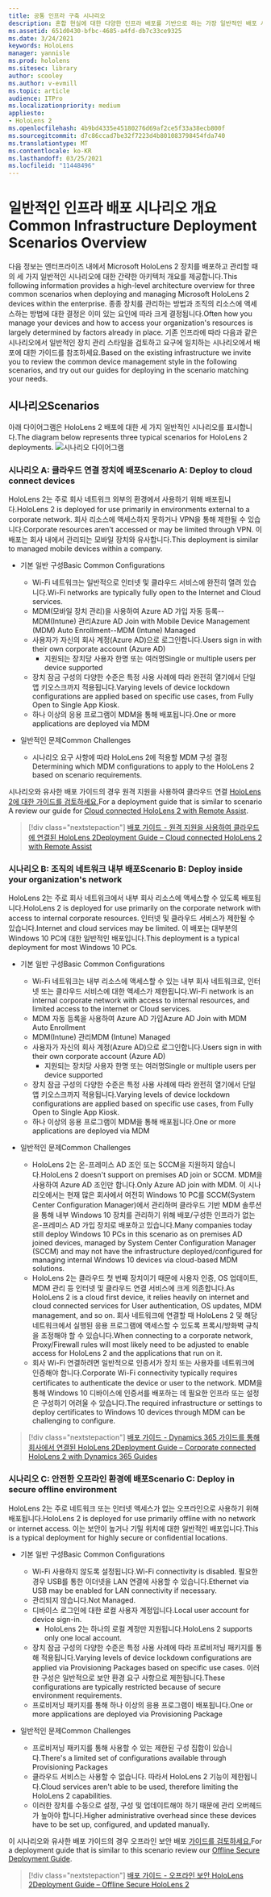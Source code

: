```yaml
---
title: 공통 인프라 구축 시나리오
description: 혼합 현실에 대한 다양한 인프라 배포를 기반으로 하는 가장 일반적인 배포 시나리오 중 일부에 대해 설명합니다.
ms.assetid: 651d0430-bfbc-4685-a4fd-db7c33ce9325
ms.date: 3/24/2021
keywords: HoloLens
manager: yannisle
ms.prod: hololens
ms.sitesec: library
author: scooley
ms.author: v-evmill
ms.topic: article
audience: ITPro
ms.localizationpriority: medium
appliesto:
- HoloLens 2
ms.openlocfilehash: 4b9bd4335e45180276d69af2ce5f33a38ecb800f
ms.sourcegitcommit: d7c86ccad7be32f7223d4b801083798454fda740
ms.translationtype: MT
ms.contentlocale: ko-KR
ms.lasthandoff: 03/25/2021
ms.locfileid: "11448496"
---
```

# <a name="common-infrastructure-deployment-scenarios-overview"></a><span data-ttu-id="5f582-104">일반적인 인프라 배포 시나리오 개요</span><span class="sxs-lookup"><span data-stu-id="5f582-104">Common Infrastructure Deployment Scenarios Overview</span></span>

<span data-ttu-id="5f582-105">다음 정보는 엔터프라이즈 내에서 Microsoft HoloLens 2 장치를 배포하고 관리할 때의 세 가지 일반적인 시나리오에 대한 간략한 아키텍처 개요를 제공합니다.</span><span class="sxs-lookup"><span data-stu-id="5f582-105">This following information provides a high-level architecture overview for three common scenarios when deploying and managing Microsoft HoloLens 2 devices within the enterprise.</span></span> <span data-ttu-id="5f582-106">종종 장치를 관리하는 방법과 조직의 리소스에 액세스하는 방법에 대한 결정은 이미 있는 요인에 따라 크게 결정됩니다.</span><span class="sxs-lookup"><span data-stu-id="5f582-106">Often how you manage your devices and how to access your organization's resources is largely determined by factors already in place.</span></span> <span data-ttu-id="5f582-107">기존 인프라에 따라 다음과 같은 시나리오에서 일반적인 장치 관리 스타일을 검토하고 요구에 일치하는 시나리오에서 배포에 대한 가이드를 참조하세요.</span><span class="sxs-lookup"><span data-stu-id="5f582-107">Based on the existing infrastructure we invite you to review the common device management style in the following scenarios, and try out our guides for deploying in the scenario matching your needs.</span></span>

## <a name="scenarios"></a><span data-ttu-id="5f582-108">시나리오</span><span class="sxs-lookup"><span data-stu-id="5f582-108">Scenarios</span></span>

<span data-ttu-id="5f582-109">아래 다이어그램은 HoloLens 2 배포에 대한 세 가지 일반적인 시나리오를 표시합니다.</span><span class="sxs-lookup"><span data-stu-id="5f582-109">The diagram below represents three typical scenarios for HoloLens 2 deployments.</span></span>
![시나리오 다이어그램](images/scenarios.jpg)

### <a name="scenario-a-deploy-to-cloud-connect-devices"></a><span data-ttu-id="5f582-111">시나리오 A: 클라우드 연결 장치에 배포</span><span class="sxs-lookup"><span data-stu-id="5f582-111">Scenario A: Deploy to cloud connect devices</span></span>

<span data-ttu-id="5f582-112">HoloLens 2는 주로 회사 네트워크 외부의 환경에서 사용하기 위해 배포됩니다.</span><span class="sxs-lookup"><span data-stu-id="5f582-112">HoloLens 2 is deployed for use primarily in environments external to a corporate network.</span></span> <span data-ttu-id="5f582-113">회사 리소스에 액세스하지 못하거나 VPN을 통해 제한될 수 있습니다.</span><span class="sxs-lookup"><span data-stu-id="5f582-113">Corporate resources aren't accessed or may be limited through VPN.</span></span> <span data-ttu-id="5f582-114">이 배포는 회사 내에서 관리되는 모바일 장치와 유사합니다.</span><span class="sxs-lookup"><span data-stu-id="5f582-114">This  deployment is similar to managed mobile devices within a company.</span></span>
 * <span data-ttu-id="5f582-115">기본 일반 구성</span><span class="sxs-lookup"><span data-stu-id="5f582-115">Basic Common Configurations</span></span>
   * <span data-ttu-id="5f582-116">Wi-Fi 네트워크는 일반적으로 인터넷 및 클라우드 서비스에 완전히 열려 있습니다.</span><span class="sxs-lookup"><span data-stu-id="5f582-116">Wi-Fi networks are typically fully open to the Internet and Cloud services.</span></span>
   * <span data-ttu-id="5f582-117">MDM(모바일 장치 관리)을 사용하여 Azure AD 가입 자동 등록--MDM(Intune) 관리</span><span class="sxs-lookup"><span data-stu-id="5f582-117">Azure AD Join with Mobile Device Management (MDM) Auto Enrollment--MDM (Intune) Managed</span></span>
   * <span data-ttu-id="5f582-118">사용자가 자신의 회사 계정(Azure AD)으로 로그인합니다.</span><span class="sxs-lookup"><span data-stu-id="5f582-118">Users sign in with their own corporate account (Azure AD)</span></span>
     * <span data-ttu-id="5f582-119">지원되는 장치당 사용자 한명 또는 여러명</span><span class="sxs-lookup"><span data-stu-id="5f582-119">Single or multiple users per device supported</span></span>
   * <span data-ttu-id="5f582-120">장치 잠금 구성의 다양한 수준은 특정 사용 사례에 따라 완전히 열기에서 단일 앱 키오스크까지 적용됩니다.</span><span class="sxs-lookup"><span data-stu-id="5f582-120">Varying levels of device lockdown configurations are applied based on specific use cases, from Fully Open to Single App Kiosk.</span></span>
   * <span data-ttu-id="5f582-121">하나 이상의 응용 프로그램이 MDM을 통해 배포됩니다.</span><span class="sxs-lookup"><span data-stu-id="5f582-121">One or more applications are deployed via MDM</span></span>

* <span data-ttu-id="5f582-122">일반적인 문제</span><span class="sxs-lookup"><span data-stu-id="5f582-122">Common Challenges</span></span>
   * <span data-ttu-id="5f582-123">시나리오 요구 사항에 따라 HoloLens 2에 적용할 MDM 구성 결정</span><span class="sxs-lookup"><span data-stu-id="5f582-123">Determining which MDM configurations to apply to the HoloLens 2 based on scenario requirements.</span></span>

<span data-ttu-id="5f582-124">시나리오와 유사한 배포 가이드의 경우 원격 지원을 사용하여 클라우드 연결 [HoloLens 2에 대한 가이드를 검토하세요.](hololens2-cloud-connected-overview.md)</span><span class="sxs-lookup"><span data-stu-id="5f582-124">For a deployment guide that is similar to scenario A review our guide for [Cloud connected HoloLens 2 with Remote Assist](hololens2-cloud-connected-overview.md).</span></span>

> [!div class="nextstepaction"]
> [<span data-ttu-id="5f582-125">배포 가이드 - 원격 지원을 사용하여 클라우드에 연결된 HoloLens 2</span><span class="sxs-lookup"><span data-stu-id="5f582-125">Deployment Guide – Cloud connected HoloLens 2 with Remote Assist</span></span>](hololens2-cloud-connected-overview.md)

### <a name="scenario-b-deploy-inside-your-organizations-network"></a><span data-ttu-id="5f582-126">시나리오 B: 조직의 네트워크 내부 배포</span><span class="sxs-lookup"><span data-stu-id="5f582-126">Scenario B: Deploy inside your organization's network</span></span>

<span data-ttu-id="5f582-127">HoloLens 2는 주로 회사 네트워크에서 내부 회사 리소스에 액세스할 수 있도록 배포됩니다.</span><span class="sxs-lookup"><span data-stu-id="5f582-127">HoloLens 2 is deployed for use primarily on the corporate network with access to internal corporate resources.</span></span> <span data-ttu-id="5f582-128">인터넷 및 클라우드 서비스가 제한될 수 있습니다.</span><span class="sxs-lookup"><span data-stu-id="5f582-128">Internet and cloud services may be limited.</span></span> <span data-ttu-id="5f582-129">이 배포는 대부분의 Windows 10 PC에 대한 일반적인 배포입니다.</span><span class="sxs-lookup"><span data-stu-id="5f582-129">This deployment is a typical deployment for most Windows 10 PCs.</span></span>

 * <span data-ttu-id="5f582-130">기본 일반 구성</span><span class="sxs-lookup"><span data-stu-id="5f582-130">Basic Common Configurations</span></span>
   * <span data-ttu-id="5f582-131">Wi-Fi 네트워크는 내부 리소스에 액세스할 수 있는 내부 회사 네트워크로, 인터넷 또는 클라우드 서비스에 대한 액세스가 제한됩니다.</span><span class="sxs-lookup"><span data-stu-id="5f582-131">Wi-Fi network is an internal corporate network with access to internal resources, and limited access to the internet or Cloud services.</span></span>
   * <span data-ttu-id="5f582-132">MDM 자동 등록을 사용하여 Azure AD 가입</span><span class="sxs-lookup"><span data-stu-id="5f582-132">Azure AD Join with MDM Auto Enrollment</span></span>
   * <span data-ttu-id="5f582-133">MDM(Intune) 관리</span><span class="sxs-lookup"><span data-stu-id="5f582-133">MDM (Intune) Managed</span></span>
   * <span data-ttu-id="5f582-134">사용자가 자신의 회사 계정(Azure AD)으로 로그인합니다.</span><span class="sxs-lookup"><span data-stu-id="5f582-134">Users sign in with their own corporate account (Azure AD)</span></span>
     * <span data-ttu-id="5f582-135">지원되는 장치당 사용자 한명 또는 여러명</span><span class="sxs-lookup"><span data-stu-id="5f582-135">Single or multiple users per device supported</span></span>
   * <span data-ttu-id="5f582-136">장치 잠금 구성의 다양한 수준은 특정 사용 사례에 따라 완전히 열기에서 단일 앱 키오스크까지 적용됩니다.</span><span class="sxs-lookup"><span data-stu-id="5f582-136">Varying levels of device lockdown configurations are applied based on specific use cases, from Fully Open to Single App Kiosk.</span></span>
   * <span data-ttu-id="5f582-137">하나 이상의 응용 프로그램이 MDM을 통해 배포됩니다.</span><span class="sxs-lookup"><span data-stu-id="5f582-137">One or more applications are deployed via MDM</span></span>

 * <span data-ttu-id="5f582-138">일반적인 문제</span><span class="sxs-lookup"><span data-stu-id="5f582-138">Common Challenges</span></span>
   * <span data-ttu-id="5f582-139">HoloLens 2는 온-프레미스 AD 조인 또는 SCCM을 지원하지 않습니다.</span><span class="sxs-lookup"><span data-stu-id="5f582-139">HoloLens 2 doesn't support on premises AD join or SCCM.</span></span> <span data-ttu-id="5f582-140">MDM을 사용하여 Azure AD 조인만 합니다.</span><span class="sxs-lookup"><span data-stu-id="5f582-140">Only Azure AD join with MDM.</span></span> <span data-ttu-id="5f582-141">이 시나리오에서는 현재 많은 회사에서 여전히 Windows 10 PC를 SCCM(System Center Configuration Manager)에서 관리하며 클라우드 기반 MDM 솔루션을 통해 내부 Windows 10 장치를 관리하기 위해 배포/구성한 인프라가 없는 온-프레미스 AD 가입 장치로 배포하고 있습니다.</span><span class="sxs-lookup"><span data-stu-id="5f582-141">Many companies today still deploy Windows 10 PCs in this scenario as on premises AD joined devices, managed by System Center Configuration Manager (SCCM) and may not have the infrastructure deployed/configured for managing internal Windows 10 devices via cloud-based MDM solutions.</span></span>
   * <span data-ttu-id="5f582-142">HoloLens 2는 클라우드 첫 번째 장치이기 때문에 사용자 인증, OS 업데이트, MDM 관리 등 인터넷 및 클라우드 연결 서비스에 크게 의존합니다.</span><span class="sxs-lookup"><span data-stu-id="5f582-142">As HoloLens 2 is a cloud first device, it relies heavily on internet and cloud connected services for User authentication, OS updates, MDM management, and so on.</span></span> <span data-ttu-id="5f582-143">회사 네트워크에 연결할 때 HoloLens 2 및 해당 네트워크에서 실행된 응용 프로그램에 액세스할 수 있도록 프록시/방화벽 규칙을 조정해야 할 수 있습니다.</span><span class="sxs-lookup"><span data-stu-id="5f582-143">When connecting to a corporate network, Proxy/Firewall rules will most likely need to be adjusted to enable access for HoloLens 2 and the applications that run on it.</span></span>
   * <span data-ttu-id="5f582-144">회사 Wi-Fi 연결하려면 일반적으로 인증서가 장치 또는 사용자를 네트워크에 인증해야 합니다.</span><span class="sxs-lookup"><span data-stu-id="5f582-144">Corporate Wi-Fi connectivity typically requires certificates to authenticate the device or user to the network.</span></span> <span data-ttu-id="5f582-145">MDM을 통해 Windows 10 디바이스에 인증서를 배포하는 데 필요한 인프라 또는 설정은 구성하기 어려울 수 있습니다.</span><span class="sxs-lookup"><span data-stu-id="5f582-145">The required infrastructure or settings to deploy certificates to Windows 10 devices through MDM can be challenging to configure.</span></span>

> [!div class="nextstepaction"]
> [<span data-ttu-id="5f582-146">배포 가이드 - Dynamics 365 가이드를 통해 회사에서 연결된 HoloLens 2</span><span class="sxs-lookup"><span data-stu-id="5f582-146">Deployment Guide – Corporate connected HoloLens 2 with Dynamics 365 Guides</span></span>](hololens2-corp-connected-overview.md)

### <a name="scenario-c-deploy-in-secure-offline-environment"></a><span data-ttu-id="5f582-147">시나리오 C: 안전한 오프라인 환경에 배포</span><span class="sxs-lookup"><span data-stu-id="5f582-147">Scenario C: Deploy in secure offline environment</span></span>

<span data-ttu-id="5f582-148">HoloLens 2는 주로 네트워크 또는 인터넷 액세스가 없는 오프라인으로 사용하기 위해 배포됩니다.</span><span class="sxs-lookup"><span data-stu-id="5f582-148">HoloLens 2 is deployed for use primarily offline with no network or internet access.</span></span> <span data-ttu-id="5f582-149">이는 보안이 높거나 기밀 위치에 대한 일반적인 배포입니다.</span><span class="sxs-lookup"><span data-stu-id="5f582-149">This is a typical deployment for highly secure or confidential locations.</span></span>
 * <span data-ttu-id="5f582-150">기본 일반 구성</span><span class="sxs-lookup"><span data-stu-id="5f582-150">Basic Common Configurations</span></span>
   * <span data-ttu-id="5f582-151">Wi-Fi 사용하지 않도록 설정됩니다.</span><span class="sxs-lookup"><span data-stu-id="5f582-151">Wi-Fi connectivity is disabled.</span></span> <span data-ttu-id="5f582-152">필요한 경우 USB를 통한 이더넷을 LAN 연결에 사용할 수 있습니다.</span><span class="sxs-lookup"><span data-stu-id="5f582-152">Ethernet via USB may be enabled for LAN connectivity if necessary.</span></span>
   * <span data-ttu-id="5f582-153">관리되지 않습니다.</span><span class="sxs-lookup"><span data-stu-id="5f582-153">Not Managed.</span></span>
   * <span data-ttu-id="5f582-154">디바이스 로그인에 대한 로컬 사용자 계정입니다.</span><span class="sxs-lookup"><span data-stu-id="5f582-154">Local user account for device sign-in.</span></span>
     * <span data-ttu-id="5f582-155">HoloLens 2는 하나의 로컬 계정만 지원됩니다.</span><span class="sxs-lookup"><span data-stu-id="5f582-155">HoloLens 2 supports only one local account.</span></span>
   * <span data-ttu-id="5f582-156">장치 잠금 구성의 다양한 수준은 특정 사용 사례에 따라 프로비저닝 패키지를 통해 적용됩니다.</span><span class="sxs-lookup"><span data-stu-id="5f582-156">Varying levels of device lockdown configurations are applied via Provisioning Packages based on specific use cases.</span></span> <span data-ttu-id="5f582-157">이러한 구성은 일반적으로 보안 환경 요구 사항으로 제한됩니다.</span><span class="sxs-lookup"><span data-stu-id="5f582-157">These configurations are typically restricted because of secure environment requirements.</span></span>
   * <span data-ttu-id="5f582-158">프로비저닝 패키지를 통해 하나 이상의 응용 프로그램이 배포됩니다.</span><span class="sxs-lookup"><span data-stu-id="5f582-158">One or more applications are deployed via Provisioning Package</span></span>

 * <span data-ttu-id="5f582-159">일반적인 문제</span><span class="sxs-lookup"><span data-stu-id="5f582-159">Common Challenges</span></span>
   * <span data-ttu-id="5f582-160">프로비저닝 패키지를 통해 사용할 수 있는 제한된 구성 집합이 있습니다.</span><span class="sxs-lookup"><span data-stu-id="5f582-160">There's a limited set of configurations available through Provisioning Packages</span></span>
   * <span data-ttu-id="5f582-161">클라우드 서비스는 사용할 수 없습니다. 따라서 HoloLens 2 기능이 제한됩니다.</span><span class="sxs-lookup"><span data-stu-id="5f582-161">Cloud services aren't able to be used, therefore limiting the HoloLens 2 capabilities.</span></span>
   * <span data-ttu-id="5f582-162">이러한 장치를 수동으로 설정, 구성 및 업데이트해야 하기 때문에 관리 오버헤드가 높아야 합니다.</span><span class="sxs-lookup"><span data-stu-id="5f582-162">Higher administrative overhead since these devices have to be set up, configured, and updated manually.</span></span>

<span data-ttu-id="5f582-163">이 시나리오와 유사한 배포 가이드의 경우 오프라인 보안 배포 [가이드를 검토하세요.](hololens-common-scenarios-offline-secure.md)</span><span class="sxs-lookup"><span data-stu-id="5f582-163">For a deployment guide that is similar to this scenario review our [Offline Secure Deployment Guide](hololens-common-scenarios-offline-secure.md).</span></span>

> [!div class="nextstepaction"]
> [<span data-ttu-id="5f582-164">배포 가이드 - 오프라인 보안 HoloLens 2</span><span class="sxs-lookup"><span data-stu-id="5f582-164">Deployment Guide – Offline Secure HoloLens 2</span></span>](hololens-common-scenarios-offline-secure.md)
